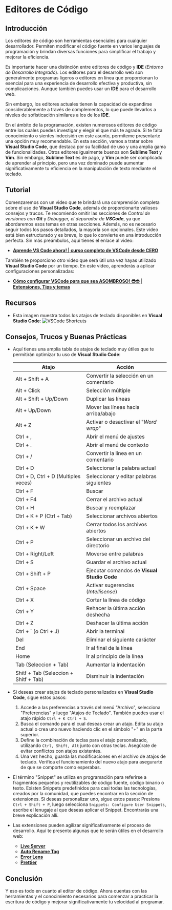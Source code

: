 # Editores de Código

## Introducción

Los editores de código son herramientas esenciales para cualquier desarrollador. Permiten modificar el código fuente en varios lenguajes de programación y brindan diversas funciones para simplificar el trabajo y mejorar la eficiencia.

Es importante hacer una distinción entre editores de código y **IDE** (_Entorno de Desarrollo Integrado_). Los editores para el desarrollo web son generalmente programas ligeros o editores en línea que proporcionan lo esencial para una experiencia de desarrollo efectiva y productiva, sin complicaciones. Aunque también puedes usar un **IDE** para el desarrollo web.

Sin embargo, los editores actuales tienen la capacidad de expandirse considerablemente a través de complementos, lo que puede llevarlos a niveles de sofisticación similares a los de los **IDE**.

En el ámbito de la programación, existen numerosos editores de código entre los cuales puedes investigar y elegir el que más te agrade. Si te falta conocimiento o sientes indecisión en este asunto, permíteme presentarte una opción muy recomendable. En esta sección, vamos a tratar sobre **Visual Studio Code**, que destaca por su facilidad de uso y una amplia gama de funcionalidades. Otros editores igualmente buenos son **Sublime Text** y **Vim**. Sin embargo, **Sublime Text** es de pago, y **Vim** puede ser complicado de aprender al principio, pero una vez dominado puede aumentar significativamente tu eficiencia en la manipulación de texto mediante el teclado.

## Tutorial

Comenzaremos con un video que te brindará una comprensión completa sobre el uso de **Visual Studio Code**, además de proporcionarte valiosos consejos y trucos. Te recomiendo omitir las secciones de _Control de versiones con **Git**_ y _Debugger, el depurador de **VSCode**_, ya que abordaremos esos temas en otras secciones. Además, no es necesario seguir todos los pasos detallados, la mayoría son opcionales. Este video está bien estructurado y es breve, lo que lo convierte en una introducción perfecta. Sin más preámbulos, aquí tienes el enlace al video:

-   **[Aprende VS Code ahora! | curso completo de VSCode desde CERO](https://www.youtube.com/watch?v=Ei1y51K8jQk)**

También te proporciono otro video que será útil una vez hayas utilizado **Visual Studio Code** por un tiempo. En este video, aprenderás a aplicar configuraciones personalizadas:

-   **[Cómo configurar VSCode para que sea ASOMBROSO! 😎🤓 | Extensiones, Tips y temas](https://www.youtube.com/watch?v=HiVnGgYudLY)**

## Recursos

-   Esta imagen muestra todos los atajos de teclado disponibles en **Visual Studio Code**:
    ![VSCode Shortcuts](https://code.visualstudio.com/assets/docs/getstarted/tips-and-tricks/KeyboardReferenceSheet.png)

## Consejos, Trucos y Buenas Prácticas

-   Aquí tienes una amplia tabla de atajos de teclado muy útiles que te permitirán optimizar tu uso de **Visual Studio Code**:

    | Atajo                                 | Acción                                      |
    | ------------------------------------- | ------------------------------------------- |
    | Alt + Shift + A                       | Convertir la selección en un comentario     |
    | Alt + Click                           | Selección múltiple                          |
    | Alt + Shift + Up/Down                 | Duplicar las líneas                         |
    | Alt + Up/Down                         | Mover las líneas hacia arriba/abajo         |
    | Alt + Z                               | Activar o desactivar el "_Word wrap_"       |
    | Ctrl + ,                              | Abrir el menú de ajustes                    |
    | Ctrl + .                              | Abrir el menú de contexto                   |
    | Ctrl + /                              | Convertir la línea en un comentario         |
    | Ctrl + D                              | Seleccionar la palabra actual               |
    | Ctrl + D, Ctrl + D (Multiples veces)  | Seleccionar y editar palabras siguientes    |
    | Ctrl + F                              | Buscar                                      |
    | Ctrl + F4                             | Cerrar el archivo actual                    |
    | Ctrl + H                              | Buscar y reemplazar                         |
    | Ctrl + K + P (Ctrl + Tab)             | Seleccionar archivos abiertos               |
    | Ctrl + K + W                          | Cerrar todos los archivos abiertos          |
    | Ctrl + P                              | Seleccionar un archivo del directorio       |
    | Ctrl + Right/Left                     | Moverse entre palabras                      |
    | Ctrl + S                              | Guardar el archivo actual                   |
    | Ctrl + Shift + P                      | Ejecutar comandos de **Visual Studio Code** |
    | Ctrl + Space                          | Activar sugerencias (_Intellisense_)        |
    | Ctrl + X                              | Cortar la línea de código                   |
    | Ctrl + Y                              | Rehacer la última acción deshecha           |
    | Ctrl + Z                              | Deshacer la última acción                   |
    | Ctrl + ` (o Ctrl + J)                 | Abrir la terminal                           |
    | Del                                   | Eliminar el siguiente carácter              |
    | End                                   | Ir al final de la línea                     |
    | Home                                  | Ir al principio de la línea                 |
    | Tab (Seleccion + Tab)                 | Aumentar la indentación                     |
    | Shitf + Tab (Seleccion + Shitf + Tab) | Disminuir la indentación                    |

-   Si deseas crear atajos de teclado personalizados en **Visual Studio Code**, sigue estos pasos:

    1. Accede a las preferencias a través del menú "Archivo", selecciona "Preferencias" y luego "Atajos de Teclado". También puedes usar el atajo rápido `Ctrl + K Ctrl + S`.
    2. Busca el comando para el cual deseas crear un atajo. Edita su atajo actual o crea uno nuevo haciendo clic en el símbolo "+" en la parte superior.
    3. Define la combinación de teclas para el atajo personalizado, utilizando `Ctrl, Shift, Alt` junto con otras teclas. Asegúrate de evitar conflictos con atajos existentes.
    4. Una vez hecho, guarda las modificaciones en el archivo de atajos de teclado. Verifica el funcionamiento del nuevo atajo para asegurarte de que se comporte como esperabas.

-   El término "Snippet" se utiliza en programación para referirse a fragmentos pequeños y reutilizables de código fuente, código binario o texto. Existen Snippets predefinidos para casi todas las tecnologías, creados por la comunidad, que puedes encontrar en la sección de extensiones. Si deseas personalizar uno, sigue estos pasos: Presiona `Ctrl + Shift + P`, luego selecciona `Snippets: Configure User Snippets`, escribe el lenugaje al que deseas aplicar el Snippet. Encontrarás una breve explicación allí.

-   Las extensiones pueden agilizar significativamente el proceso de desarrollo. Aquí te presento algunas que te serán útiles en el desarrollo web:
    -   **[Live Server](https://marketplace.visualstudio.com/items?itemName=ritwickdey.LiveServer)**
    -   **[Auto Rename Tag](https://marketplace.visualstudio.com/items?itemName=formulahendry.auto-rename-tag)**
    -   **[Error Lens](https://marketplace.visualstudio.com/items?itemName=usernamehw.errorlens)**
    -   **[Prettier](https://marketplace.visualstudio.com/items?itemName=esbenp.prettier-vscode)**

## Conclusión

Y eso es todo en cuanto al editor de código. Ahora cuentas con las herramientas y el conocimiento necesarios para comenzar a practicar la escritura de código y mejorar significativamente tu velocidad al programar.
